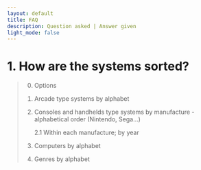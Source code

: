 ```yaml
---
layout: default
title: FAQ
description: Question asked | Answer given
light_mode: false
---
```


# 1. How are the systems sorted?
> 0. Options
> 1. Arcade type systems by alphabet 
> 2. Consoles and handhelds type systems by manufacture - alphabetical order (Nintendo, Sega...)
>
>     2.1 Within each manufacture; by year
> 3. Computers by alphabet
> 4. Genres by alphabet
